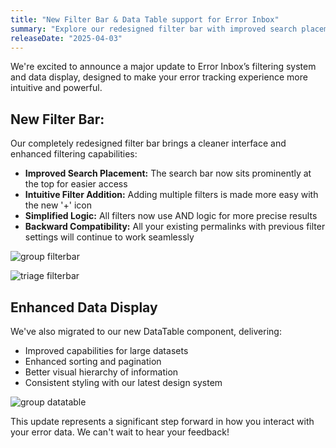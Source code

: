 ```yaml
---
title: "New Filter Bar & Data Table support for Error Inbox"
summary: "Explore our redesigned filter bar with improved search placement, intuitive filter controls for precise filtering. Plus, enjoy enhanced capabilities  with our new DataTable for better data visualization and management."
releaseDate: "2025-04-03"
---
```


We're excited to announce a major update to Error Inbox’s filtering system and data display, designed to make your error tracking experience more intuitive and powerful.

## New Filter Bar:

Our completely redesigned filter bar brings a cleaner interface and enhanced filtering capabilities:

- **Improved Search Placement:** The search bar now sits prominently at the top for easier access
- **Intuitive Filter Addition:** Adding multiple filters is made more easy with the new '+' icon
- **Simplified Logic:** All filters now use AND logic for more precise results 
- **Backward Compatibility:** All your existing permalinks with previous filter settings will continue to work seamlessly

![group filterbar](/images/errors-inbox_grouptab_filterbar.webp "group filterbar")

![triage filterbar](/images/errors-inbox-triage-filterbar.webp "triage filterbar")

## Enhanced Data Display

We've also migrated to our new DataTable component, delivering:

- Improved capabilities for large datasets
- Enhanced sorting and pagination
- Better visual hierarchy of information
- Consistent styling with our latest design system

![group datatable](/images/errors-inbox_grouptab_datatable.webp "group datatable")

This update represents a significant step forward in how you interact with your error data. We can't wait to hear your feedback!
